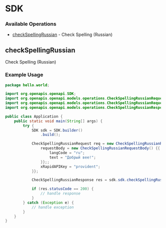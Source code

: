 # SDK

### Available Operations

* [checkSpellingRussian](#checkspellingrussian) - Check Spelling (Russian)

## checkSpellingRussian

Check Spelling (Russian)

### Example Usage

```java
package hello.world;

import org.openapis.openapi.SDK;
import org.openapis.openapi.models.operations.CheckSpellingRussianRequest;
import org.openapis.openapi.models.operations.CheckSpellingRussianRequestBody;
import org.openapis.openapi.models.operations.CheckSpellingRussianResponse;

public class Application {
    public static void main(String[] args) {
        try {
            SDK sdk = SDK.builder()
                .build();

            CheckSpellingRussianRequest req = new CheckSpellingRussianRequest() {{
                requestBody = new CheckSpellingRussianRequestBody() {{
                    langCode = "ru";
                    text = "Добрый вее!";
                }};;
                xRapidAPIKey = "provident";
            }};            

            CheckSpellingRussianResponse res = sdk.sdk.checkSpellingRussian(req);

            if (res.statusCode == 200) {
                // handle response
            }
        } catch (Exception e) {
            // handle exception
        }
    }
}
```
